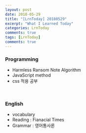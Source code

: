 ```yaml
---
layout: post
date: 2018-05-29
title: "[LrnToday] 20180529"
excerpt: "What I Learned Today"
categories: LrnToday
comments: true
tags: [LrnToday]
comments: true
---
```




### Programming

* Harmless Ransom Note Algorithm
* JavaScript method
* css 적용 공부

<br>

### English

* vocabulary
* Reading : Fianacial Times
* Grammar : 영어통사론









